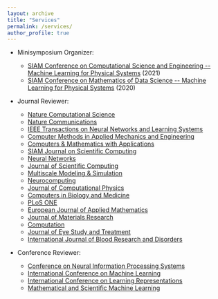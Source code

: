 ```yaml
---
layout: archive
title: "Services"
permalink: /services/
author_profile: true
---
```


- Minisymposium Organizer:

  - [SIAM Conference on Computational Science and Engineering -- Machine Learning for Physical Systems](https://meetings.siam.org/sess/dsp_programsess.cfm?SESSIONCODE=69798) (2021)
  - [SIAM Conference on Mathematics of Data Science -- Machine Learning for Physical Systems](https://www.siam.org/conferences/cm/conference/mds20) (2020)

- Journal Reviewer:

  - [Nature Computational Science](https://www.nature.com/natcomputsci/)
  - [Nature Communications](https://www.nature.com/ncomms/)
  - [IEEE Transactions on Neural Networks and Learning Systems](https://cis.ieee.org/publications/t-neural-networks-and-learning-systems)
  - [Computer Methods in Applied Mechanics and Engineering](https://www.journals.elsevier.com/computer-methods-in-applied-mechanics-and-engineering)
  - [Computers & Mathematics with Applications](https://www.journals.elsevier.com/computers-and-mathematics-with-applications)
  - [SIAM Journal on Scientific Computing](https://www.siam.org/publications/journals/siam-journal-on-scientific-computing-sisc)
  - [Neural Networks](https://www.journals.elsevier.com/neural-networks)
  - [Journal of Scientific Computing](https://www.springer.com/journal/10915)
  - [Multiscale Modeling & Simulation](https://www.siam.org/publications/journals/multiscale-modeling-and-simulation-a-siam-interdisciplinary-journal-mms)
  - [Neurocomputing](https://www.journals.elsevier.com/neurocomputing)
  - [Journal of Computational Physics](https://www.journals.elsevier.com/journal-of-computational-physics)
  - [Computers in Biology and Medicine](https://www.journals.elsevier.com/computers-in-biology-and-medicine)
  - [PLoS ONE](https://journals.plos.org/plosone/)
  - [European Journal of Applied Mathematics](https://www.cambridge.org/core/journals/european-journal-of-applied-mathematics)
  - [Journal of Materials Research](https://www.springer.com/journal/43578)
  - [Computation](https://www.mdpi.com/journal/computation)
  - [Journal of Eye Study and Treatment](https://ocimumpublishers.com/journal/eye-study-treatment)
  - [International Journal of Blood Research and Disorders](https://www.clinmedjournals.org/International-Journal-of-Blood-Research-and-Disorders.php?jid=ijbrd)

- Conference Reviewer:

  - [Conference on Neural Information Processing Systems](https://nips.cc/)
  - [International Conference on Machine Learning](https://icml.cc/)
  - [International Conference on Learning Representations](https://iclr.cc/)
  - [Mathematical and Scientific Machine Learning](http://www.smartchair.org/hp/MSML2020)
